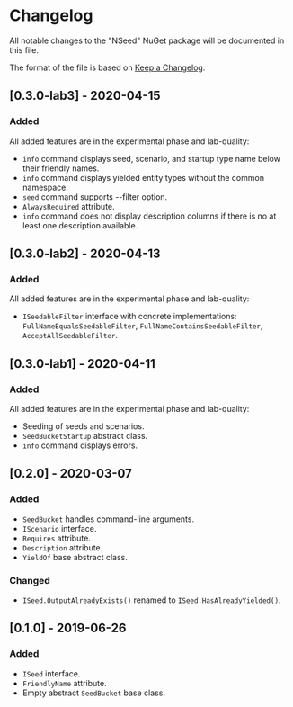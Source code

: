 # Changelog
All notable changes to the "NSeed" NuGet package will be documented in this file.

The format of the file is based on [Keep a Changelog](http://keepachangelog.com/en/1.0.0/).

## [0.3.0-lab3] - 2020-04-15 
### Added
All added features are in the experimental phase and lab-quality:
- `info` command displays seed, scenario, and startup type name below their friendly names.
- `info` command displays yielded entity types without the common namespace. 
- `seed` command supports --filter option.
- `AlwaysRequired` attribute.
- `info` command does not display description columns if there is no at least one description available.

## [0.3.0-lab2] - 2020-04-13 
### Added
All added features are in the experimental phase and lab-quality:
- `ISeedableFilter` interface with concrete implementations: `FullNameEqualsSeedableFilter`, `FullNameContainsSeedableFilter`, `AcceptAllSeedableFilter`.

## [0.3.0-lab1] - 2020-04-11
### Added
All added features are in the experimental phase and lab-quality:
- Seeding of seeds and scenarios.
- `SeedBucketStartup` abstract class.
- `info` command displays errors.

## [0.2.0] - 2020-03-07
### Added
- `SeedBucket` handles command-line arguments.
- `IScenario` interface.
- `Requires` attribute.
- `Description` attribute.
- `YieldOf` base abstract class.

### Changed
- `ISeed.OutputAlreadyExists()` renamed to `ISeed.HasAlreadyYielded()`.

## [0.1.0] - 2019-06-26
### Added
- `ISeed` interface.
- `FriendlyName` attribute.
- Empty abstract `SeedBucket` base class.